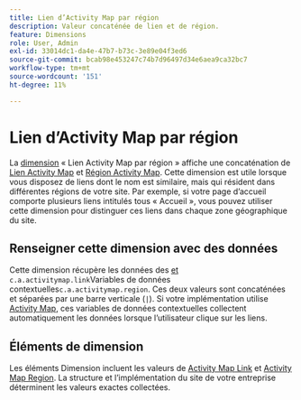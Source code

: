 ```yaml
---
title: Lien d’Activity Map par région
description: Valeur concaténée de lien et de région.
feature: Dimensions
role: User, Admin
exl-id: 33014dc1-da4e-47b7-b73c-3e89e04f3ed6
source-git-commit: bcab98e453247c74b7d96497d34e6aea9ca32bc7
workflow-type: tm+mt
source-wordcount: '151'
ht-degree: 11%

---
```


# Lien d’Activity Map par région

La [dimension](overview.md) « Lien Activity Map par région » affiche une concaténation de [Lien Activity Map](activity-map-link.md) et [Région Activity Map](activity-map-link-by-region.md). Cette dimension est utile lorsque vous disposez de liens dont le nom est similaire, mais qui résident dans différentes régions de votre site. Par exemple, si votre page d’accueil comporte plusieurs liens intitulés tous « Accueil », vous pouvez utiliser cette dimension pour distinguer ces liens dans chaque zone géographique du site.

## Renseigner cette dimension avec des données

Cette dimension récupère les données des [ et ](/help/implement/vars/page-vars/contextdata.md) `c.a.activitymap.link`Variables de données contextuelles`c.a.activitymap.region`. Ces deux valeurs sont concaténées et séparées par une barre verticale (`|`). Si votre implémentation utilise [Activity Map](/help/analyze/activity-map/overview.md), ces variables de données contextuelles collectent automatiquement les données lorsque l’utilisateur clique sur les liens.

## Éléments de dimension

Les éléments Dimension incluent les valeurs de [Activity Map Link](activity-map-link.md) et [Activity Map Region](activity-map-link-by-region.md). La structure et l’implémentation du site de votre entreprise déterminent les valeurs exactes collectées.
